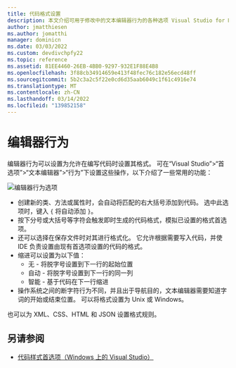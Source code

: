 ```yaml
---
title: 代码格式设置
description: 本文介绍可用于修改中的文本编辑器行为的各种选项 Visual Studio for Mac
author: jmatthiesen
ms.author: jomatthi
manager: dominicn
ms.date: 03/03/2022
ms.custom: devdivchpfy22
ms.topic: reference
ms.assetid: 81EE4460-26EB-4BB0-9297-932E1F88E4B8
ms.openlocfilehash: 3f88cb34914659e413f48fec76c182e56ecd48ff
ms.sourcegitcommit: 5b2c3a2c5f22e0cd6d35aab6049c1f61c4916e74
ms.translationtype: MT
ms.contentlocale: zh-CN
ms.lasthandoff: 03/14/2022
ms.locfileid: "139852158"
---
```

# <a name="editor-behavior"></a>编辑器行为

编辑器行为可以设置为允许在编写代码时设置其格式。 可在“Visual Studio”>“首选项”>“文本编辑器”>“行为”下设置这些操作，以下介绍了一些常用的功能：

![编辑器行为选项](media/source-editor-image9.png)

* 创建新的类、方法或属性时，会自动将匹配的右大括号添加到代码。 选中此选项时，键入 `{` 将自动添加 `}`。
* 按下分号或大括号等字符会触发即时生成的代码格式，模拟已设置的格式首选项。
* 还可以选择在保存文件时对其进行格式化。 它允许根据需要写入代码，并使 IDE 负责设置由现有首选项设置的代码的格式。
* 缩进可以设置为以下值：
  * 无 - 将脱字号设置到下一行的起始位置
  * 自动 - 将脱字号设置到下一行的同一列
  * 智能 - 基于代码在下一行缩进
* 操作系统之间的断字符行为不同，并且出于导航目的，文本编辑器需要知道字词的开始或结束位置。 可以将格式设置为 Unix 或 Windows。

也可以为 XML、CSS、HTML 和 JSON 设置格式规则。

## <a name="see-also"></a>另请参阅

- [代码样式首选项（Windows 上的 Visual Studio）](/visualstudio/ide/code-styles-and-quick-actions)

